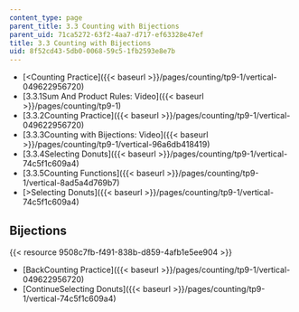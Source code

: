 ```yaml
---
content_type: page
parent_title: 3.3 Counting with Bijections
parent_uid: 71ca5272-63f2-4aa7-d717-ef63328e47ef
title: 3.3 Counting with Bijections
uid: 8f52cd43-5db0-0068-59c5-1fb2593e8e7b
---
```


*   [<Counting Practice]({{< baseurl >}}/pages/counting/tp9-1/vertical-049622956720)
*   [3.3.1Sum And Product Rules: Video]({{< baseurl >}}/pages/counting/tp9-1)
*   [3.3.2Counting Practice]({{< baseurl >}}/pages/counting/tp9-1/vertical-049622956720)
*   [3.3.3Counting with Bijections: Video]({{< baseurl >}}/pages/counting/tp9-1/vertical-96a6db418419)
*   [3.3.4Selecting Donuts]({{< baseurl >}}/pages/counting/tp9-1/vertical-74c5f1c609a4)
*   [3.3.5Counting Functions]({{< baseurl >}}/pages/counting/tp9-1/vertical-8ad5a4d769b7)
*   [\>Selecting Donuts]({{< baseurl >}}/pages/counting/tp9-1/vertical-74c5f1c609a4)

Bijections
----------

{{< resource 9508c7fb-f491-838b-d859-4afb1e5ee904 >}}

*   [BackCounting Practice]({{< baseurl >}}/pages/counting/tp9-1/vertical-049622956720)
*   [ContinueSelecting Donuts]({{< baseurl >}}/pages/counting/tp9-1/vertical-74c5f1c609a4)
